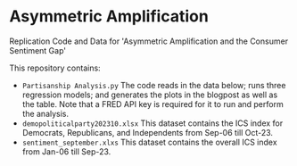 # Asymmetric Amplification
Replication Code and Data for 'Asymmetric Amplification and the Consumer Sentiment Gap'

This repository contains:

- `Partisanship Analysis.py` The code reads in the data below; runs three regression models; and generates the plots in the blogpost as well as the table. Note that a FRED API key is required for it to run and perform the analysis.
- `demopoliticalparty202310.xlsx` This dataset contains the ICS index for Democrats, Republicans, and Independents from Sep-06 till Oct-23.
- `sentiment_september.xlxs` This dataset contains the overall ICS index from Jan-06 till Sep-23.
